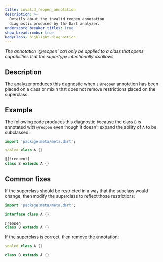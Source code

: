 ```yaml
---
title: invalid_reopen_annotation
description: >-
  Details about the invalid_reopen_annotation
  diagnostic produced by the Dart analyzer.
underscore_breaker_titles: true
show_breadcrumbs: true
bodyClass: highlight-diagnostics
---
```


_The annotation '@reopen' can only be applied to a class that opens capabilities that the supertype intentionally disallows._

## Description

The analyzer produces this diagnostic when a `@reopen` annotation has been
placed on a class or mixin that does not remove restrictions placed on the
superclass.

## Example

The following code produces this diagnostic because the class `B` is
annotated with `@reopen` even though it doesn't expand the ability of `A`
to be subclassed:

```dart
import 'package:meta/meta.dart';

sealed class A {}

@[!reopen!]
class B extends A {}
```

## Common fixes

If the superclass should be restricted in a way that the subclass would
change, then modify the superclass to reflect those restrictions:

```dart
import 'package:meta/meta.dart';

interface class A {}

@reopen
class B extends A {}
```

If the superclass is correct, then remove the annotation:

```dart
sealed class A {}

class B extends A {}
```
